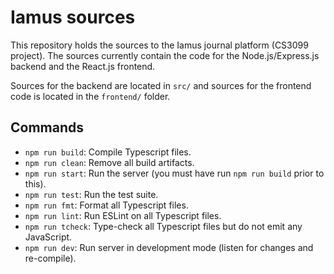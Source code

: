 # Iamus sources

This repository holds the sources to the Iamus journal platform (CS3099 project). The sources
currently contain the code for the Node.js/Express.js backend and the React.js frontend.

Sources for the backend are located in `src/` and sources for the frontend code is located
in the `frontend/` folder.

## Commands

-   `npm run build`: Compile Typescript files.
-   `npm run clean`: Remove all build artifacts.
-   `npm run start`: Run the server (you must have run `npm run build` prior to this).
-   `npm run test`: Run the test suite.
-   `npm run fmt`: Format all Typescript files.
-   `npm run lint`: Run ESLint on all Typescript files.
-   `npm run tcheck`: Type-check all Typescript files but do not emit any JavaScript.
-   `npm run dev`: Run server in development mode (listen for changes and re-compile).
